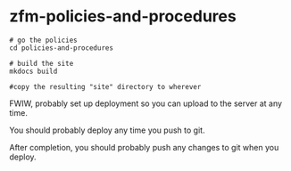 # zfm-policies-and-procedures
```shell
# go the policies
cd policies-and-procedures

# build the site
mkdocs build

#copy the resulting "site" directory to wherever
```

FWIW, probably set up deployment so you can upload to the server at any time.

You should probably deploy any time you push to git.

After completion, you should probably push any changes to git when you deploy.
